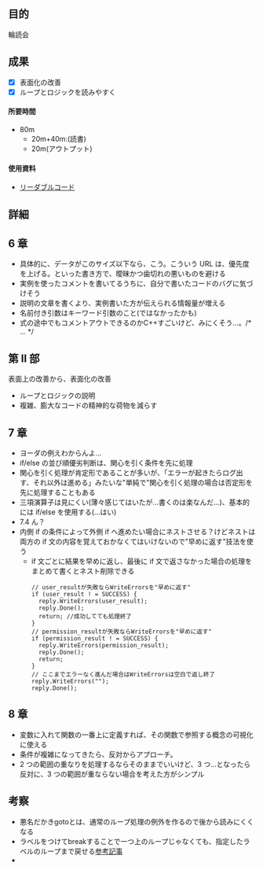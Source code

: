 ## 目的

<!-- 目的(〜を知りたい/〜を実装したい) -->

輪読会

## 成果

<!-- 成果(できたこと/できなかったこと) -->

- [x] 表面化の改善
- [x] ループとロジックを読みやすく

#### 所要時間

- 80m
  - 20m+40m:(読書)
  - 20m(アウトプット)

#### 使用資料

<!-- 使用資料(教材/書籍/ワークシート/Youtube) -->

- [リーダブルコード](https://www.amazon.co.jp/%E3%83%AA%E3%83%BC%E3%83%80%E3%83%96%E3%83%AB%E3%82%B3%E3%83%BC%E3%83%89-%E2%80%95%E3%82%88%E3%82%8A%E8%89%AF%E3%81%84%E3%82%B3%E3%83%BC%E3%83%89%E3%82%92%E6%9B%B8%E3%81%8F%E3%81%9F%E3%82%81%E3%81%AE%E3%82%B7%E3%83%B3%E3%83%97%E3%83%AB%E3%81%A7%E5%AE%9F%E8%B7%B5%E7%9A%84%E3%81%AA%E3%83%86%E3%82%AF%E3%83%8B%E3%83%83%E3%82%AF-Theory-practice-Boswell/dp/4873115655)

## 詳細

<!-- 詳細(キーワード/プロセス//具体例を挙げる/今回の課題解決を今後に繋げられる形で記録) -->

## 6 章

- 具体的に、データがこのサイズ以下なら、こう。こういう URL は、優先度を上げる。といった書き方で、曖昧かつ歯切れの悪いものを避ける
- 実例を使ったコメントを書いてるうちに、自分で書いたコードのバグに気づけそう
- 説明の文章を書くより、実例書いた方が伝えられる情報量が増える
- 名前付き引数はキーワード引数のこと(ではなかったかも)
- 式の途中でもコメントアウトできるのかC++すごいけど、みにくそう…。/* ... */

## 第 Ⅱ 部

表面上の改善から、表面化の改善

- ループとロジックの説明
- 複雑、膨大なコードの精神的な荷物を減らす

## 7 章

- ヨーダの例えわからんよ...
- if/else の並び順優劣判断は、関心を引く条件を先に処理
- 関心を引く処理が肯定形であることが多いが、「エラーが起きたらログ出す、それ以外は進める」みたいな"単純で"関心を引く処理の場合は否定形を先に処理することもある
- 三項演算子は見にくい(薄々感じてはいたが...書くのは楽なんだ...)、基本的には if/else を使用する(...はい)
- 7.4 ん？
- 内側 if の条件によって外側 if へ進めたい場合にネストさせる？けどネストは両方の if 文の内容を覚えておかなくてはいけないので"早めに返す"技法を使う
  - if 文ごとに結果を早めに返し、最後に if 文で返さなかった場合の処理をまとめて書くとネスト削除できる
    ```JS
    // user_resultが失敗ならWriteErrorsを"早めに返す"
    if (user_result ! = SUCCESS) {
      reply.WriteErrors(user_result);
      reply.Done();
      return; //成功してても処理終了
    }
    // permission_resultが失敗ならWriteErrorsを"早めに返す"
    if (permission_result ! = SUCCESS) {
      reply.WriteErrors(permission_result);
      reply.Done();
      return;
    }
    // ここまでエラーなく進んだ場合はWriteErrorsは空白で返し終了
    reply.WriteErrors("");
    reply.Done();
    ```

## 8 章

- 変数に入れて関数の一番上に定義すれば、その関数で参照する概念の可視化に使える
- 条件が複雑になってきたら、反対からアプローチ。
- 2 つの範囲の重なりを処理するならそのままでいいけど、3 つ...となったら反対に、3 つの範囲が重ならない場合を考えた方がシンプル

## 考察

<!-- 考察(今後の展望/) -->
- 悪名だかきgotoとは、通常のループ処理の例外を作るので後から読みにくくなる
- ラベルをつけてbreakすることで一つ上のループじゃなくても、指定したラベルのループまで戻せる[参考記事](https://kanda-it-school-kensyu.com/java-basic-intro-contents/jbi_ch07/jbi_0707/)
- 